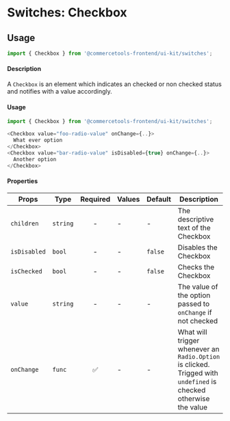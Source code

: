 # Switches: Checkbox

## Usage

```js
import { Checkbox } from '@commercetools-frontend/ui-kit/switches';
```

#### Description

A `Checkbox` is an element which indicates an checked or non checked status and
notifies with a value accordingly.

#### Usage

```js
import { Checkbox } from '@commercetools-frontend/ui-kit/switches';

<Checkbox value="foo-radio-value" onChange={..}>
  What ever option
</Checkbox>
<Checkbox value="bar-radio-value" isDisabled={true} onChange={..}>
  Another option
</Checkbox>
```

#### Properties

| Props        | Type     | Required | Values | Default | Description                                                                                                      |
| ------------ | -------- | :------: | ------ | ------- | ---------------------------------------------------------------------------------------------------------------- |
| `children`   | `string` |    -     | -      | -       | The descriptive text of the Checkbox                                                                             |
| `isDisabled` | `bool`   |    -     | -      | `false` | Disables the Checkbox                                                                                            |
| `isChecked`  | `bool`   |    -     | -      | `false` | Checks the Checkbox                                                                                              |
| `value`      | `string` |    -     | -      | -       | The value of the option passed to `onChange` if not checked                                                      |
| `onChange`   | `func`   |    ✅    | -      | -       | What will trigger whenever an `Radio.Option` is clicked. Trigged with `undefined` is checked otherwise the value |
